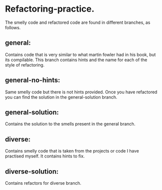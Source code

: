 # Refactoring-practice.

The smelly code and refactored code are found in different branches, as follows.

## general: 
  Contains code that is very similar to what martin fowler had in his book, but its compilable. This branch contains hints and the name for each of the style of refactoring.

## general-no-hints:
  Same smelly code but there is not hints provided. Once you have refactored you can find the solution in the general-solution branch.

## general-solution: 
  Contains the solution to the smells present in the general branch.

## diverse: 
  Contains smelly code that is taken from the projects or code I have practised myself. It contains hints to fix.
## diverse-solution:
  Contains refactors for diverse branch.
